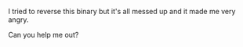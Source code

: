 I tried to reverse this binary but it's all messed up and it made me very angry.

Can you help me out?
